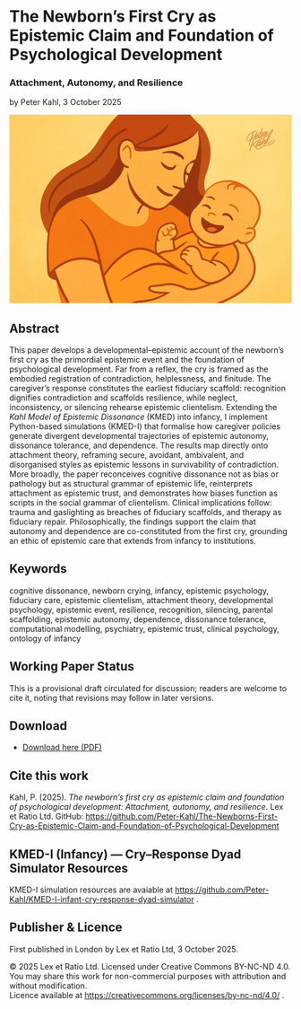 # The Newborn’s First Cry as Epistemic Claim and Foundation of Psychological Development

### Attachment, Autonomy, and Resilience

by Peter Kahl, 3 October 2025

![A stylised illustration of a mother holding her smiling infant, rendered in warm orange tones. The image symbolises the newborn’s cry and caregiver recognition as the foundational exchange of epistemic life, where comfort and care scaffold resilience and autonomy.](https://github.com/Peter-Kahl/The-Newborns-First-Cry-as-Epistemic-Claim-and-Foundation-of-Psychological-Development/blob/main/mum_baby.jpg?raw=true)

## Abstract

This paper develops a developmental–epistemic account of the newborn’s first cry as the primordial epistemic event and the foundation of psychological development. Far from a reflex, the cry is framed as the embodied registration of contradiction, helplessness, and finitude. The caregiver’s response constitutes the earliest fiduciary scaffold: recognition dignifies contradiction and scaffolds resilience, while neglect, inconsistency, or silencing rehearse epistemic clientelism. Extending the _Kahl Model of Epistemic Dissonance_ (KMED) into infancy, I implement Python-based simulations (KMED-I) that formalise how caregiver policies generate divergent developmental trajectories of epistemic autonomy, dissonance tolerance, and dependence. The results map directly onto attachment theory, reframing secure, avoidant, ambivalent, and disorganised styles as epistemic lessons in survivability of contradiction. More broadly, the paper reconceives cognitive dissonance not as bias or pathology but as structural grammar of epistemic life, reinterprets attachment as epistemic trust, and demonstrates how biases function as scripts in the social grammar of clientelism. Clinical implications follow: trauma and gaslighting as breaches of fiduciary scaffolds, and therapy as fiduciary repair. Philosophically, the findings support the claim that autonomy and dependence are co-constituted from the first cry, grounding an ethic of epistemic care that extends from infancy to institutions.

## Keywords

cognitive dissonance, newborn crying, infancy, epistemic psychology, fiduciary care, epistemic clientelism, attachment theory, developmental psychology, epistemic event, resilience, recognition, silencing, parental scaffolding, epistemic autonomy, dependence, dissonance tolerance, computational modelling, psychiatry, epistemic trust, clinical psychology, ontology of infancy

## Working Paper Status

This is a provisional draft circulated for discussion; readers are welcome to cite it, noting that revisions may follow in later versions.

## Download

- [Download here (PDF)](https://raw.githubusercontent.com/Peter-Kahl/The-Newborns-First-Cry-as-Epistemic-Claim-and-Foundation-of-Psychological-Development/master/Kahl_P_Newborn_Crying_as_the_First_Epistemic_Claim_2025-10-02.pdf)

## Cite this work

Kahl, P. (2025). _The newborn’s first cry as epistemic claim and foundation of psychological development: Attachment, autonomy, and resilience_. Lex et Ratio Ltd. GitHub: https://github.com/Peter-Kahl/The-Newborns-First-Cry-as-Epistemic-Claim-and-Foundation-of-Psychological-Development

## KMED-I (Infancy) — Cry–Response Dyad Simulator Resources

KMED-I simulation resources are avaiable at https://github.com/Peter-Kahl/KMED-I-infant-cry-response-dyad-simulator .

## Publisher & Licence

First published in London by Lex et Ratio Ltd, 3 October 2025.

© 2025 Lex et Ratio Ltd. Licensed under Creative Commons BY-NC-ND 4.0.\
You may share this work for non-commercial purposes with attribution and without modification.\
Licence available at https://creativecommons.org/licenses/by-nc-nd/4.0/ .